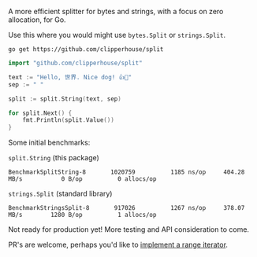 A more efficient splitter for bytes and strings, with a focus on zero allocation, for Go.

Use this where you would might use `bytes.Split` or `strings.Split`.

```
go get https://github.com/clipperhouse/split
```

```go
import "github.com/clipperhouse/split"
```

```go
text := "Hello, 世界. Nice dog! 👍🐶"
sep := " "

split := split.String(text, sep)

for split.Next() {
    fmt.Println(split.Value())
}
```

Some initial benchmarks:

`split.String` (this package)

```
BenchmarkSplitString-8   	 1020759	      1185 ns/op	 404.28 MB/s	       0 B/op	       0 allocs/op
```

`strings.Split` (standard library)

```
BenchmarkStringsSplit-8   	  917026	      1267 ns/op	 378.07 MB/s	    1280 B/op	       1 allocs/op
```

Not ready for production yet! More testing and API consideration to come.

PR's are welcome, perhaps you'd like to [implement a range iterator](https://tip.golang.org/doc/go1.23).
